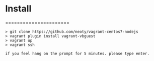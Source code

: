 # Install
======================
```
> git clone https://github.com/neoty/vagrant-centos7-nodejs
> vagrant plugin install vagrant-vbguest
> vagrant up
> vagrant ssh
```

```
if you feel hang on the prompt for 5 minutes. please type enter.
```
